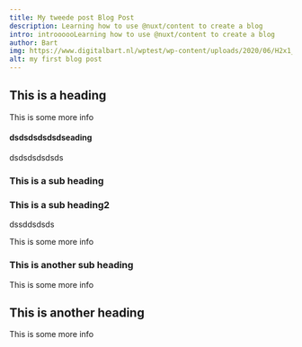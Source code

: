 ```yaml
---
title: My tweede post Blog Post
description: Learning how to use @nuxt/content to create a blog
intro: introooooLearning how to use @nuxt/content to create a blog
author: Bart
img: https://www.digitalbart.nl/wptest/wp-content/uploads/2020/06/H2x1_Amiibo_main.jpg
alt: my first blog post
---
```


## This is a heading

This is some more info

#### dsdsdsdsdsdseading
dsdsdsdsdsds

### This is a sub heading

### This is a sub heading2
dssddsdsds

This is some more info

### This is another sub heading

This is some more info

## This is another heading

This is some more info